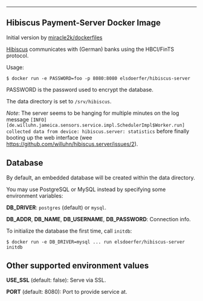 ------------------------------------
Hibiscus Payment-Server Docker Image
------------------------------------
Initial version by [miracle2k/dockerfiles](https://github.com/miracle2k/dockerfiles/)

[Hibiscus](http://www.willuhn.de/products/hibiscus-server/) communicates with
(German) banks using the HBCI/FinTS protocol.

Usage:

    $ docker run -e PASSWORD=foo -p 8080:8080 elsdoerfer/hibiscus-server

PASSWORD is the password used to encrypt the database.

The data directory is set to ``/srv/hibiscus``.

*Note*: The server seems to be hanging for multiple minutes on the log message ``[INFO][de.willuhn.jameica.sensors.service.impl.SchedulerImpl$Worker.run] collected data from device: hibiscus.server: statistics`` before finally booting up the web interface (wee https://github.com/willuhn/hibiscus.server/issues/2).

Database
--------

By default, an embedded database will be created within the data directory.

You may use PostgreSQL or MySQL instead by specifying some environment variables:

**DB_DRIVER**: ``postgres`` (default) or ``mysql``.

**DB_ADDR**, **DB_NAME**, **DB_USERNAME**, **DB_PASSWORD**: Connection info.

To initialize the database the first time, call ``initdb``:

    $ docker run -e DB_DRIVER=mysql ... run elsdoerfer/hibiscus-server initdb


Other supported environment values
----------------------------------

**USE_SSL** (default: false): Serve via SSL.

**PORT** (default: 8080): Port to provide service at.